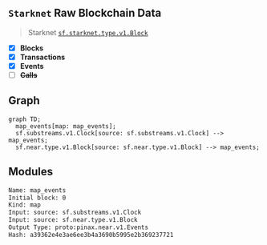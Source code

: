 ## `Starknet` Raw Blockchain Data

> Starknet
> [`sf.starknet.type.v1.Block`](https://buf.build/streamingfast/firehose-starknet/docs/main:sf.starknet.type.v1)

- [x] **Blocks**
- [x] **Transactions**
- [x] **Events**
- [ ] ~~**Calls**~~

## Graph

```mermaid
graph TD;
  map_events[map: map_events];
  sf.substreams.v1.Clock[source: sf.substreams.v1.Clock] --> map_events;
  sf.near.type.v1.Block[source: sf.near.type.v1.Block] --> map_events;
```

## Modules

```bash
Name: map_events
Initial block: 0
Kind: map
Input: source: sf.substreams.v1.Clock
Input: source: sf.near.type.v1.Block
Output Type: proto:pinax.near.v1.Events
Hash: a39362e4e3ae6ee3b4a3690b5995e2b369237721
```

